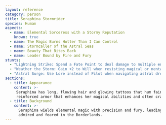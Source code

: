 ```yaml
---
layout: reference
category: person
title: Seraphina Stormrider
species: Human
aspects:
  - name: Elemental Sorceress with a Stormy Reputation
    known: true
  - name: The Magic Burns Hotter Than I Can Control
  - name: Stormcaller of the Astral Seas
  - name: Beauty That Bites Back
  - name: Leader Bound by Fire and Fury
stunts:
  - "Lightning Strike: Spend a Fate Point to deal damage to multiple enemies in close proximity using elemental magic."
  - "Weather the Storm: Gain +2 to Will when resisting magical or mental effects."
  - "Astral Surge: Use Lore instead of Pilot when navigating astral drops during chaotic situations."
sections:
  - title: Appearance 
    content: >-
     Seraphina has long, flowing hair and glowing tattoos that hum faintly with arcane energy. She wears sleek,
     reinforced armor that enhances her magical abilities and often crackles with residual elemental energy.
  - title: Background
    content: >-
      Seraphina wields elemental magic with precision and fury, leading her crew with charisma and ferocity. She’s both
      admired and feared in the Borderlands.
---
```

